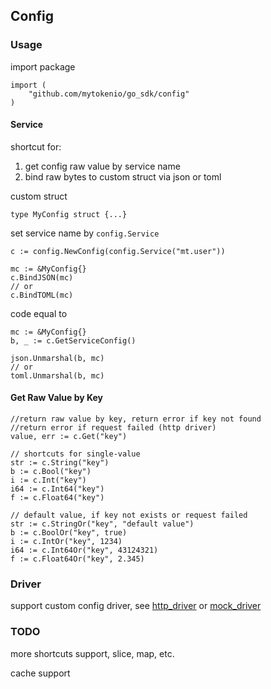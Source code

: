 ## Config

### Usage

import package

```
import (
    "github.com/mytokenio/go_sdk/config"
)

```

#### Service

shortcut for:
1. get config raw value by service name
2. bind raw bytes to custom struct via json or toml

custom struct 

```
type MyConfig struct {...}
```


set service name by `config.Service`
```
c := config.NewConfig(config.Service("mt.user"))
```

```
mc := &MyConfig{}
c.BindJSON(mc)
// or
c.BindTOML(mc)
```

code equal to
```
mc := &MyConfig{}
b, _ := c.GetServiceConfig()

json.Unmarshal(b, mc)
// or
toml.Unmarshal(b, mc)
```


#### Get Raw Value by Key

```
//return raw value by key, return error if key not found
//return error if request failed (http driver)
value, err := c.Get("key")

// shortcuts for single-value 
str := c.String("key")
b := c.Bool("key")
i := c.Int("key")
i64 := c.Int64("key")
f := c.Float64("key")

// default value, if key not exists or request failed
str := c.StringOr("key", "default value")
b := c.BoolOr("key", true)
i := c.IntOr("key", 1234)
i64 := c.Int64Or("key", 43124321)
f := c.Float64Or("key", 2.345)

```

### Driver

support custom config driver, see [http_driver](https://github.com/mytokenio/go_sdk/blob/master/config/driver/http_driver.go) or [mock_driver](https://github.com/mytokenio/go_sdk/blob/master/config/driver/mock_driver.go)

### TODO

more shortcuts support, slice, map, etc.

cache support

